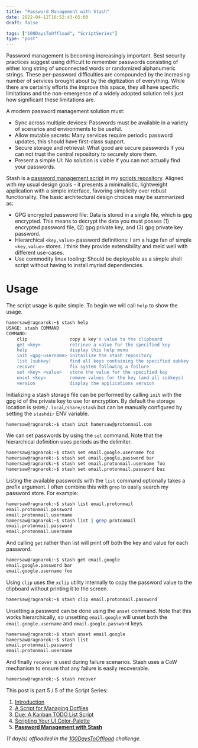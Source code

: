 ```yaml
---
title: "Password Management with Stash"
date: 2022-04-12T16:52:43-05:00
draft: false

tags: ["100DaysToOffload", "ScriptSeries"]
type: "post"
---
```


Password management is becoming increasingly important. Best security practices suggest using difficult to remember passwords consisting of either long string of unconnected words or randomized alphanumeric strings. These per-password difficulties are compounded by the increasing number of services brought about by the digitization of everything. While there are certainly efforts the improve this space, they all have specific limitations and the non-emergence of a widely adopted solution tells just how significant these limitations are.

A modern password management solution must:
- Sync across multiple devices: Passwords must be available in a variety of scenarios and environments to be useful.
- Allow mutable secrets: Many services require periodic password updates, this should have first-class support.
- Secure storage and retrieval: What good are secure passwords if you can not trust the central repository to securely store them.
- Present a simple UI: No solution is viable if you can not actually find your passwords.

Stash is a [password management script](https://github.com/hamersaw/scripts/blob/master/stash) in my [scripts repository](https://github.com/hamersaw/scripts). Aligned with my usual design goals - it presents a minimalistic, lightweight application with a simple interface, favoring simplicity over robust functionality. The basic architectural design choices may be summarized as:
- GPG encrypted password file: Data is stored in a single file, which is gpg encrypted. This means to decrypt the data you must posses (1) encrypted password file, (2) gpg private key, and (3) gpg private key password.
- Hierarchical `<key,value>` password definitions: I am a huge fan of simple `<key,value>` stores. I think they provide extensibility and meld well with different use-cases.
- Use commodity linux tooling: Should be deployable as a simple shell script without having to install myriad dependencies.

# Usage

The script usage is quite simple. To begin we will call `help` to show the usage.

```bash
hamersaw@ragnarok:~$ stash help
USAGE: stash COMMAND
COMMAND:
    clip                copy a key's value to the clipboard
    get <key>           retrieve a value for the specified key
    help                display this help menu
    init <gpg-username> initailize the stash repository
    list [subkey]       find all keys containing the specified subkey
    recover             fix system following a failure
    set <key> <value>   store the value for the specified key
    unset <key>         remove values for the key (and all subkeys)
    version             display the applications version
```

Initializing a stash storage file can be performed by calling `init` with the gpg id of the private key to use for encryption. By default the storage location is `$HOME/.local/share/stash` but can be manually configured by setting the `stashdir` ENV variable.

```bash
hamersaw@ragnarok:~$ stash init hamersaw@protonmail.com
```

We can set passwords by using the `set` command. Note that the hierarchical definition uses periods as the delimiter.

```bash
hamersaw@ragnarok:~$ stash set email.google.username foo
hamersaw@ragnarok:~$ stash set email.google.password bar
hamersaw@ragnarok:~$ stash set email.protonmail.username foo
hamersaw@ragnarok:~$ stash set email.protonmail.password baz
```

Listing the available passwords with the `list` command optionally takes a prefix argument. I often combine this with `grep` to easily search my password store. For example:

```bash
hamersaw@ragnarok:~$ stash list email.protonmail
email.protonmail.password
email.protonmail.username
hamersaw@ragnarok:~$ stash list | grep protonmail
email.protonmail.password
email.protonmail.username
```

And calling `get` rather than list will print off both the key and value for each password.

```bash
hamersaw@ragnarok:~$ stash get email.google
email.google.password bar
email.google.username foo
```

Using `clip` uses the `xclip` utility internally to copy the password value to the clipboard without printing it to the screen.

```bash
hamersaw@ragnarok:~$ stash clip email.protonmail.password
```

Unsetting a password can be done using the `unset` command. Note that this works hierarchically, so unsetting `email.google` will unset both the `email.google.username` and `email.google.password` keys.

```bash
hamersaw@ragnarok:~$ stash unset email.google
hamersaw@ragnarok:~$ stash list
email.protonmail.password
email.protonmail.username
```

And finally `recover` is used during failure scenarios. Stash uses a CoW mechanism to ensure that any failure is easily recoverable.

```bash
hamersaw@ragnarok:~$ stash recover
```

This post is part 5 / 5 of the Script Series:
1. [Introduction](/posts/2022.01.14-introducing-script-series)
2. [A Script for Managing Dotfiles](/posts/2022.01.18-a-script-for-managing-dotfiles)
3. [Due: A Kanban TODO List Script](/posts/2022.01.20-due-a-kanban-todo-list-script)
4. [Scripting Your UI Color-Palette](/posts/2022.03.03-scripting-your-ui-color-palette)
5. [**Password Management with Stash**](/posts/2022.04.12-password-management-with-stash)

_11 day(s) offloaded in the [100DaysToOffload](https://100daystooffload.com/) challenge._
